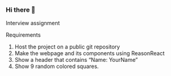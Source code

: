 ### Hi there 👋

Interview assignment

Requirements
1. Host the project on a public git repository
2. Make the webpage and its components using ReasonReact
3. Show a header that contains “Name: YourName”
4. Show 9 random colored squares.

<!--
**jhdivinterview/jhdivinterview** is a ✨ _special_ ✨ repository because its `README.md` (this file) appears on your GitHub profile.

Here are some ideas to get you started:

- 🔭 I’m currently working on ...
- 🌱 I’m currently learning ...
- 👯 I’m looking to collaborate on ...
- 🤔 I’m looking for help with ...
- 💬 Ask me about ...
- 📫 How to reach me: ...
- 😄 Pronouns: ...
- ⚡ Fun fact: ...
-->
